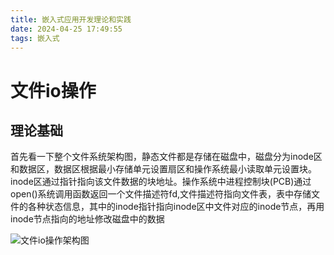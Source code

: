 ```yaml
---
title: 嵌入式应用开发理论和实践
date: 2024-04-25 17:49:55
tags: 嵌入式
---
```




# 文件io操作

## 理论基础

首先看一下整个文件系统架构图，静态文件都是存储在磁盘中，磁盘分为inode区和数据区，数据区根据最小存储单元设置扇区和操作系统最小读取单元设置块。inode区通过指针指向该文件数据的块地址。操作系统中进程控制块(PCB)通过open()系统调用函数返回一个文件描述符fd,文件描述符指向文件表，表中存储文件的各种状态信息，其中的inode指针指向inode区中文件对应的inode节点，再用inode节点指向的地址修改磁盘中的数据

![文件io操作架构图](http://typora-sdj.oss-cn-chengdu.aliyuncs.com/img/image-20240425175607563.png)

